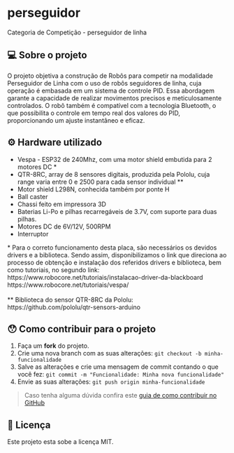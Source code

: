 # perseguidor
Categoria de Competição - perseguidor de linha
## 💻 Sobre o projeto
O projeto objetiva a construção de Robôs para competir na modalidade Perseguidor de Linha com o uso de robôs seguidores de linha, cuja operação é embasada em um sistema de controle PID. Essa abordagem garante a capacidade de realizar movimentos precisos e meticulosamente controlados. O robô  também é compatível com a tecnologia Bluetooth, o que possibilita o controle em tempo real dos valores do PID, proporcionando um ajuste instantâneo e eficaz.



## ⚙️ Hardware utilizado
<ul>
	<li>Vespa - ESP32 de 240Mhz, com uma motor shield embutida para 2 motores DC *</li> 
	<li>QTR-8RC, array de 8 sensores digitais, produzida pela Pololu, cuja range varia entre 0 e 2500 para cada sensor individual **</li>
	<li>Motor shield L298N, conhecida tamb&eacute;m por ponte H</li>
	<li>Ball caster</li>
	<li>Chassi feito em impressora 3D</li>
	<li>Baterias Li-Po e pilhas recarreg&aacute;veis de 3.7V, com suporte para duas pilhas.</li>
	<li>Motores DC de 6V/12V, 500RPM</li>
	<li>Interruptor</li>
</ul>
* Para o correto funcionamento desta placa, são necessários os devidos drivers e a biblioteca. Sendo assim, disponibilizamos o link que direciona ao processo de obtenção e instalação dos referidos drivers e biblioteca, bem como tutoriais, no segundo link:<br>
https://www.robocore.net/tutoriais/instalacao-driver-da-blackboard<br>
https://www.robocore.net/tutoriais/vespa/<br>
<br>
** Biblioteca do sensor QTR-8RC da Pololu:<br>
https://github.com/pololu/qtr-sensors-arduino<br>

## 😯 Como contribuir para o projeto

1. Faça um **fork** do projeto.
2. Crie uma nova branch com as suas alterações: `git checkout -b minha-funcionalidade`
3. Salve as alterações e crie uma mensagem de commit contando o que você fez: `git commit -m "Funcionalidade: Minha nova funcionalidade"`
4. Envie as suas alterações: `git push origin minha-funcionalidade`
> Caso tenha alguma dúvida confira este [guia de como contribuir no GitHub](https://github.com/firstcontributions/first-contributions)


## 📝 Licença

Este projeto esta sobe a licença MIT.


